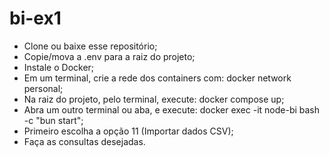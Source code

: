 # bi-ex1

- Clone ou baixe esse repositório;
- Copie/mova a .env para a raiz do projeto;
- Instale o Docker;
- Em um terminal, crie a rede dos containers com: docker network personal;
- Na raiz do projeto, pelo terminal, execute: docker compose up;
- Abra um outro terminal ou aba, e execute: docker exec -it node-bi bash -c "bun start";
- Primeiro escolha a opção 11 (Importar dados CSV);
- Faça as consultas desejadas.